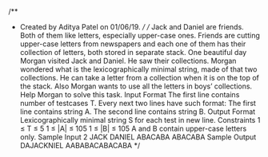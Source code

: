 /**
 * Created by Aditya Patel on 01/06/19.
 */
/*
Jack and Daniel are friends. Both of them like letters, especially upper-case ones.
Friends are cutting upper-case letters from newspapers and each one of them has their collection of letters, both stored in separate stack.
One beautiful day Morgan visited Jack and Daniel. He saw their collections. Morgan wondered what is the lexicographically minimal string, made of that two collections. He can take a letter from a collection when it is on the top of the stack.
Also Morgan wants to use all the letters in boys’ collections.
Help Morgan to solve this task.
Input Format
The first line contains number of testcases T.
Every next two lines have such format:
The first line contains string A.
The second line contains string B.
Output Format
Lexicographically minimal string S for each test in new line.
Constraints
1 ≤ T ≤ 5
1 ≤ |A| ≤ 105
1 ≤ |B| ≤ 105
A and B contain upper-case letters only.
Sample Input
2
JACK
DANIEL
ABACABA
ABACABA
Sample Output
DAJACKNIEL
AABABACABACABA
 */
